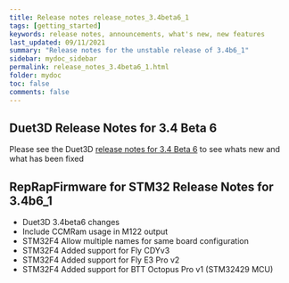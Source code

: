 ```yaml
---
title: Release notes release_notes_3.4beta6_1
tags: [getting_started]
keywords: release notes, announcements, what's new, new features
last_updated: 09/11/2021
summary: "Release notes for the unstable release of 3.4b6_1"
sidebar: mydoc_sidebar
permalink: release_notes_3.4beta6_1.html
folder: mydoc
toc: false
comments: false
---
```


## Duet3D Release Notes for 3.4 Beta 6

Please see the Duet3D [release notes for 3.4 Beta 6](https://github.com/Duet3D/RepRapFirmware/wiki/Changelog-RRF-3.x-Beta-&-RC#reprapfirmware-340beta6) to see whats new and what has been fixed

## RepRapFirmware for STM32 Release Notes for 3.4b6_1

* Duet3D 3.4beta6 changes
* Include CCMRam usage in M122 output
* STM32F4 Allow multiple names for same board configuration
* STM32F4 Added support for Fly CDYv3
* STM32F4 Added support for Fly E3 Pro v2
* STM32F4 Added support for BTT Octopus Pro v1 (STM32429 MCU)